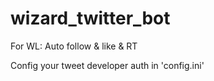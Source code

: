 # wizard_twitter_bot
For WL: Auto follow &amp; like &amp; RT

Config your tweet developer auth in 'config.ini'
